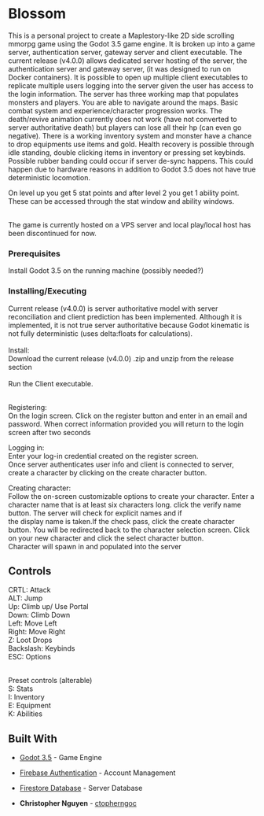 # Blossom

This is a personal project to create a Maplestory-like 2D side scrolling mmorpg game using the Godot 3.5 game engine. It is broken up into a game server, authentication server, gateway server and client executable.
The current release (v4.0.0) allows dedicated server hosting of the server, the authentication server and gateway server, (it was designed to run on Docker containers). It is possible to open up multiple
client executables to replicate multiple users logging into the server given the user has access to the login information. The server has three working map that populates monsters and players. You are able to navigate around the maps. 
Basic combat system and experience/character progression works. The death/revive animation currently does not work (have not converted to server authoritative death) but players can lose all their hp (can even go negative). There is a working inventory system
and monster have a chance to drop equipments use items and gold. Health recovery is possible through idle standing, double clicking items in inventory or pressing set keybinds. Possible rubber banding could occur if server de-sync happens. This could happen due to hardware reasons in
addition to Godot 3.5 does not have true deterministic locomotion.

On level up you get 5 stat points and after level 2 you get 1 ability point. These can be accessed through the stat window and ability windows.

<br />
The game is currently hosted on a VPS server and local play/local host has been discontinued for now.

### Prerequisites

Install Godot 3.5 on the running machine (possibly needed?)

### Installing/Executing
Current release (v4.0.0) is server authoritative model with server reconciliation and client prediction has been implemented. Although it is implemented, it is not true server authoritative because Godot kinematic is not fully deterministic (uses delta:floats for calculations).<br />
<br />
Install: <br />
Download the current release (v4.0.0) .zip and unzip from the release section<br />
<br />
Run the Client executable.<br />
<br />

Registering: <br />
On the login screen. Click on the register button and enter in an email and password. When correct information provided you will return to the login screen after two seconds<br />

Logging in: <br />
Enter your log-in credential created on the register screen. <br />
Once server authenticates user info and client is connected to server, create a character by clicking on the create character button. <br />

Creating character:<br />
Follow the on-screen customizable options to create your character. Enter a character name that is at least six characters long. click the verify name button. The server will check for explicit names and if<br />
the display name is taken.If the check pass, click the create character button. You will be redirected back to the character selection screen. Click on your new character and click the select character button.<br />
Character will spawn in and populated into the server<br />

## Controls

CRTL: Attack<br />
ALT:     Jump<br />
Up:      Climb up/ Use Portal<br />
Down:    Climb Down<br />
Left:    Move Left<br />
Right:   Move Right<br />
Z:       Loot Drops<br />
Backslash: Keybinds<br />
ESC: Options<br /><br />

Preset controls (alterable)<br />
S: Stats<br />
I: Inventory<br />
E: Equipment<br />
K: Abilities<br />

## Built With

* [Godot 3.5](https://godotengine.org/article/godot-3-5-cant-stop-wont-stop/) - Game Engine
* [Firebase Authentication](https://firebase.google.com/products/auth) - Account Management
* [Firestore Database](https://firebase.google.com/products/storage) - Server Database

* **Christopher Nguyen** - [ctopherngoc](https://github.com/ctopherngoc)

